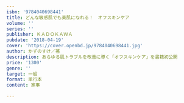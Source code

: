 ```yaml
---
isbn: '9784040698441'
title: どんな敏感肌でも美肌になれる！　オフスキンケア
volume: ''
series: ''
publisher: ＫＡＤＯＫＡＷＡ
pubdate: '2018-04-19'
cover: 'https://cover.openbd.jp/9784040698441.jpg'
author: かずのすけ／著
description: あらゆる肌トラブルを改善に導く「オフスキンケア」を書籍初公開
price: '1300'
genre: ''
target: 一般
format: 単行本
content: 家事

---
```


